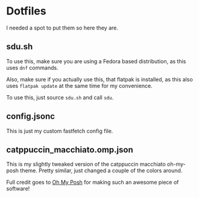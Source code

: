 # Dotfiles

I needed a spot to put them so here they are.

## sdu.sh
To use this, make sure you are using a Fedora based distribution, as this uses `dnf` commands.

Also, make sure if you actually use this, that flatpak is installed, as this also uses `flatpak update` at the same time for
my convenience.

To use this, just source `sdu.sh` and call `sdu`.

## config.jsonc
This is just my custom fastfetch config file.

## catppuccin_macchiato.omp.json
This is my slightly tweaked version of the catppuccin macchiato oh-my-posh theme. 
Pretty similar, just changed a couple of the colors around.

Full credit goes to [Oh My Posh](https://github.com/JanDeDobbeleer/oh-my-posh/) for making such an awesome piece of software!
